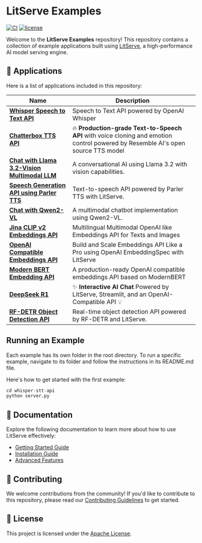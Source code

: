 # LitServe Examples

[![CI](https://github.com/bhimrazy/litserve-examples/actions/workflows/ci.yml/badge.svg)](https://github.com/bhimrazy/litserve-examples/actions/workflows/ci.yml)
[![license](https://img.shields.io/badge/License-Apache-blue.svg)](https://github.com/bhimrazy/litserve-examples/blob/main/LICENSE)

Welcome to the **LitServe Examples** repository! This repository contains a collection of example applications built using [LitServe](https://github.com/Lightning-AI/litserve), a high-performance AI model serving engine.

## 📂 Applications

Here is a list of applications included in this repository:

| Name                                                                                                                                                        | Description                                                                        |
| ----------------------------------------------------------------------------------------------------------------------------------------------------------- | ---------------------------------------------------------------------------------- |
| [**Whisper Speech to Text API**](./whisper-stt-api/)                                                                                                        | Speech to Text API powered by OpenAI Whisper                                       |
| [**Chatterbox TTS API**](./chatterbox-tts/)                                                                                                                 | 🔥 **Production-grade Text-to-Speech API** with voice cloning and emotion control powered by Resemble AI's open source TTS model |
| [**Chat with Llama 3.2-Vision Multimodal LLM**](https://github.com/bhimrazy/chat-with-llama-3.2-vision)                                                     | A conversational AI using Llama 3.2 with vision capabilities.                      |
| [**Speech Generation API using Parler TTS**](https://lightning.ai/bhimrajyadav/studios/deploy-a-speech-generation-api-using-parler-tts-powered-by-litserve) | Text-to-speech API powered by Parler TTS with LitServe.                            |
| [**Chat with Qwen2-VL**](https://github.com/bhimrazy/chat-with-qwen2-vl)                                                                                    | A multimodal chatbot implementation using Qwen2-VL.                                |
| [**Jina CLIP v2 Embeddings API**](./jina-clip-v2/)                                                                                                          | Multilingual Multimodal OpenAI like Embeddings API for Texts and Images            |
| [**OpenAI Compatible Embeddings API**](./embeddings-api/)                                                                                                   | Build and Scale Embeddings API Like a Pro using OpenAI EmbeddingSpec with LitServe |
| [**Modern BERT Embedding API**](./modernbert-embed/)                                                                                                        | A production-ready OpenAI compatible embeddings API based on ModernBERT            |
| [**DeepSeek R1**](./deepseek-r1/)                                                                                                                           | ✨ **Interactive AI Chat** Powered by LitServe, Streamlit, and an OpenAI-Compatible API 💡 |
| [**RF-DETR Object Detection API**](./rfdetr-object-detection/)                                                                                              | Real-time object detection API powered by RF-DETR and LitServe.                   |

## Running an Example
Each example has its own folder in the root directory. To run a specific example, navigate to its folder and follow the instructions in its README.md file.

Here's how to get started with the first example:
```python 
cd whisper-stt-api
python server.py
```

## 📖 Documentation
Explore the following documentation to learn more about how to use LitServe effectively:

- [Getting Started Guide](https://lightning.ai/docs/litserve/home/get-started)
- [Installation Guide](https://lightning.ai/docs/litserve/home/install)
- [Advanced Features](https://lightning.ai/docs/litserve/features)

## 🤝 Contributing
We welcome contributions from the community! If you'd like to contribute to this repository, please read our [Contributing Guidelines](./CONTRIBUTING.md) to get started.

## 📜 License
This project is licensed under the [Apache License](./LICENSE).
